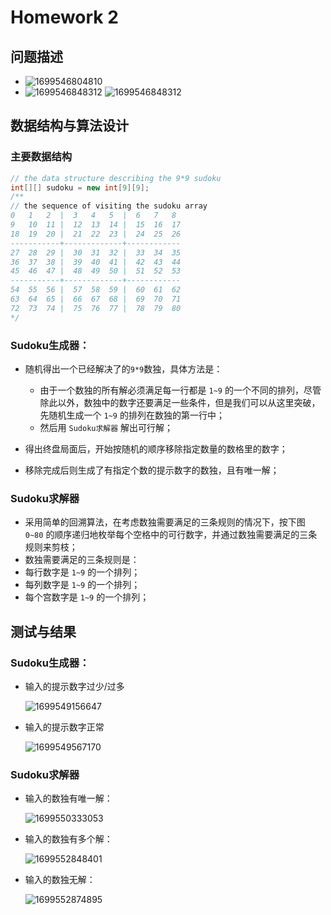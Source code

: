 # Homework 2

## 问题描述

- <img src="C:\Users\admin\AppData\Roaming\Typora\typora-user-images\1699546804810.png" alt="1699546804810"  />

- <img src="C:\Users\admin\AppData\Roaming\Typora\typora-user-images\1699546848312(1).png" alt="1699546848312"  />

  <img src="C:\Users\admin\AppData\Roaming\Typora\typora-user-images\1699546848312.png" alt="1699546848312"  />

## 数据结构与算法设计

### 主要数据结构

```java
// the data structure describing the 9*9 sudoku
int[][] sudoku = new int[9][9];
/**
// the sequence of visiting the sudoku array
0   1   2  |  3   4   5  |  6   7   8
9   10  11 |  12  13  14 |  15  16  17
18  19  20 |  21  22  23 |  24  25  26
-----------+-------------+------------
27  28  29 |  30  31  32 |  33  34  35
36  37  38 |  39  40  41 |  42  43  44
45  46  47 |  48  49  50 |  51  52  53
-----------+-------------+------------
54  55  56 |  57  58  59 |  60  61  62
63  64  65 |  66  67  68 |  69  70  71
72  73  74 |  75  76  77 |  78  79  80
*/
```



### Sudoku生成器：

- 随机得出一个已经解决了的`9*9`数独，具体方法是：

  - 由于一个数独的所有解必须满足每一行都是 `1~9` 的一个不同的排列，尽管除此以外，数独中的数字还要满足一些条件，但是我们可以从这里突破，先随机生成一个 `1~9` 的排列在数独的第一行中；
  - 然后用 `Sudoku求解器` 解出可行解；

- 得出终盘局面后，开始按随机的顺序移除指定数量的数格里的数字；

- 移除完成后则生成了有指定个数的提示数字的数独，且有唯一解；

### Sudoku求解器

- 采用简单的回溯算法，在考虑数独需要满足的三条规则的情况下，按下图 `0~80` 的顺序递归地枚举每个空格中的可行数字，并通过数独需要满足的三条规则来剪枝；
-  数独需要满足的三条规则是：
  - 每行数字是 `1~9` 的一个排列；
  - 每列数字是 `1~9` 的一个排列；
  - 每个宫数字是 `1~9` 的一个排列；

## 测试与结果

### Sudoku生成器：

- 输入的提示数字过少/过多

  ![1699549156647](C:\Users\admin\AppData\Roaming\Typora\typora-user-images\1699549156647.png)

- 输入的提示数字正常

  ![1699549567170](C:\Users\admin\AppData\Roaming\Typora\typora-user-images\1699549567170.png)

### Sudoku求解器

- 输入的数独有唯一解：

  ![1699550333053](C:\Users\admin\AppData\Roaming\Typora\typora-user-images\1699550333053.png)

- 输入的数独有多个解：

  ![1699552848401](C:\Users\admin\AppData\Roaming\Typora\typora-user-images\1699552848401.png)

- 输入的数独无解：

  ![1699552874895](C:\Users\admin\AppData\Roaming\Typora\typora-user-images\1699552874895.png)

